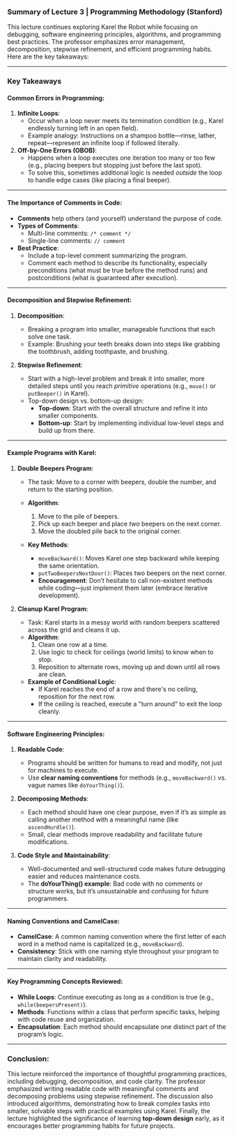 ### Summary of Lecture 3 | Programming Methodology (Stanford)

This lecture continues exploring Karel the Robot while focusing on debugging, software engineering principles, algorithms, and programming best practices. The professor emphasizes error management, decomposition, stepwise refinement, and efficient programming habits. Here are the key takeaways:

---

### **Key Takeaways**

#### **Common Errors in Programming**:

1. **Infinite Loops**:
   - Occur when a loop never meets its termination condition (e.g., Karel endlessly turning left in an open field).
   - Example analogy: Instructions on a shampoo bottle—rinse, lather, repeat—represent an infinite loop if followed literally.
2. **Off-by-One Errors (OBOB)**:
   - Happens when a loop executes one iteration too many or too few (e.g., placing beepers but stopping just before the last spot).
   - To solve this, sometimes additional logic is needed _outside_ the loop to handle edge cases (like placing a final beeper).

---

#### **The Importance of Comments in Code**:

- **Comments** help others (and yourself) understand the purpose of code.
- **Types of Comments**:
  - Multi-line comments: `/* comment */`
  - Single-line comments: `// comment`
- **Best Practice**:
  - Include a top-level comment summarizing the program.
  - Comment each method to describe its functionality, especially preconditions (what must be true before the method runs) and postconditions (what is guaranteed after execution).

---

#### **Decomposition and Stepwise Refinement**:

1. **Decomposition**:

   - Breaking a program into smaller, manageable functions that each solve one task.
   - Example: Brushing your teeth breaks down into steps like grabbing the toothbrush, adding toothpaste, and brushing.

2. **Stepwise Refinement**:
   - Start with a high-level problem and break it into smaller, more detailed steps until you reach _primitive_ operations (e.g., `move()` or `putBeeper()` in Karel).
   - Top-down design vs. bottom-up design:
     - **Top-down**: Start with the overall structure and refine it into smaller components.
     - **Bottom-up**: Start by implementing individual low-level steps and build up from there.

---

#### **Example Programs with Karel**:

1. **Double Beepers Program**:

   - The task: Move to a corner with beepers, double the number, and return to the starting position.
   - **Algorithm**:

     1. Move to the pile of beepers.
     2. Pick up each beeper and place _two_ beepers on the next corner.
     3. Move the doubled pile back to the original corner.

   - **Key Methods**:
     - `moveBackward()`: Moves Karel one step backward while keeping the same orientation.
     - `putTwoBeepersNextDoor()`: Places two beepers on the next corner.
     - **Encouragement**: Don’t hesitate to call non-existent methods while coding—just implement them later (embrace iterative development).

2. **Cleanup Karel Program**:
   - Task: Karel starts in a messy world with random beepers scattered across the grid and cleans it up.
   - **Algorithm**:
     1. Clean one row at a time.
     2. Use logic to check for ceilings (world limits) to know when to stop.
     3. Reposition to alternate rows, moving up and down until all rows are clean.
   - **Example of Conditional Logic**:
     - If Karel reaches the end of a row and there's no ceiling, reposition for the next row.
     - If the ceiling is reached, execute a "turn around" to exit the loop cleanly.

---

#### **Software Engineering Principles**:

1. **Readable Code**:

   - Programs should be written for humans to read and modify, not just for machines to execute.
   - Use **clear naming conventions** for methods (e.g., `moveBackward()` vs. vague names like `doYourThing()`).

2. **Decomposing Methods**:

   - Each method should have one clear purpose, even if it’s as simple as calling another method with a meaningful name (like `ascendHurdle()`).
   - Small, clear methods improve readability and facilitate future modifications.

3. **Code Style and Maintainability**:
   - Well-documented and well-structured code makes future debugging easier and reduces maintenance costs.
   - The **doYourThing() example**: Bad code with no comments or structure works, but it’s unsustainable and confusing for future programmers.

---

#### **Naming Conventions and CamelCase**:

- **CamelCase**: A common naming convention where the first letter of each word in a method name is capitalized (e.g., `moveBackward`).
- **Consistency**: Stick with one naming style throughout your program to maintain clarity and readability.

---

#### **Key Programming Concepts Reviewed**:

- **While Loops**: Continue executing as long as a condition is true (e.g., `while(beepersPresent)`).
- **Methods**: Functions within a class that perform specific tasks, helping with code reuse and organization.
- **Encapsulation**: Each method should encapsulate one distinct part of the program’s logic.

---

### **Conclusion**:

This lecture reinforced the importance of thoughtful programming practices, including debugging, decomposition, and code clarity. The professor emphasized writing readable code with meaningful comments and decomposing problems using stepwise refinement. The discussion also introduced algorithms, demonstrating how to break complex tasks into smaller, solvable steps with practical examples using Karel. Finally, the lecture highlighted the significance of learning **top-down design** early, as it encourages better programming habits for future projects.
